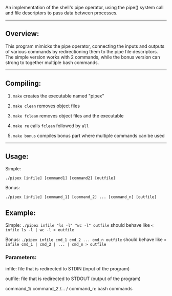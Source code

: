 An implementation of the shell's pipe operator, using the pipe() system call and file descriptors to pass data between processes.

---
## Overview:

This program mimicks the pipe operator, connecting the inputs and outputs of various commands by redirectioning them to the pipe file descriptors. The simple version works with 2 commands, while the bonus version can strong to together multiple bash commands.

---

## Compiling: 

1. `make` creates the executable named "pipex" 

2. `make clean` removes object files
   
3. `make fclean` removes object files and the executable
   
4. `make re` calls `fclean` followed by `all`

5. `make bonus` compiles bonus part where multiple commands can be used

---

## Usage:

Simple:
```
./pipex [infile] [command1] [command2] [outfile]
```

Bonus:
```
./pipex [infile] [command_1] [command_2] ... [command_n] [outfile]
```

## Example:

Simple:
`./pipex infile "ls -l" "wc -l" outfile` should behave like `< infile ls -l | wc -l > outfile`

Bonus:
`./pipex infile cmd_1 cmd_2 ... cmd_n outfile` should behave like `< infile cmd_1 | cmd_2 | ... | cmd_n > outfile`

### Parameters:

infile: file that is redirected to STDIN (input of the program)

outfile: file that is redirected to STDOUT (output of the program)

command_1/ command_2 /... / command_n: bash commands
